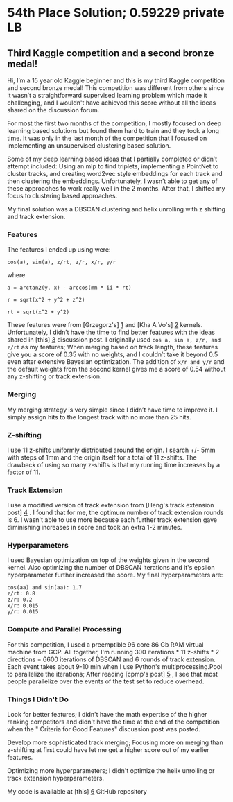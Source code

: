 # 54th Place Solution; 0.59229 private LB 

## Third Kaggle competition and a second bronze medal!  

Hi, I’m a 15 year old Kaggle beginner and this is my third Kaggle competition and second bronze medal! This competition was different from others since it wasn’t a straightforward supervised learning problem which made it challenging, and I wouldn't have achieved this score without all the ideas shared on the discussion forum. 

For most the first two months of the competition, I mostly focused on deep learning based solutions but found them hard to train and they took a long time. It was only in the last month of the competition that I focused on implementing an unsupervised clustering based solution.

Some of my deep learning based ideas that I partially completed or didn’t attempt included: Using an mlp to find triplets, implementing a PointNet to cluster tracks, and creating word2vec style embeddings for each track and then clustering the embeddings. Unfortunately, I wasn’t able to get any of these approaches to work really well in the 2 months. After that, I shifted my focus to clustering based approaches.

My final solution was a DBSCAN clustering and helix unrolling with z shifting and track extension.

### Features

The features I ended up using were:

`cos(a), sin(a), z/rt, z/r, x/r, y/r` 

where 

`a = arctan2(y, x) - arccos(mm * ii * rt)`

`r = sqrt(x^2 + y^2 + z^2)`

`rt = sqrt(x^2 + y^2)`

These features were from [Grzegorz's] [1] and [Kha A Vo's] [2] kernels. Unfortunately, I didn’t have the time to find better features with the ideas shared in [this] [3] discussion post. I originally used `cos a, sin a, z/r, and z/rt` as my features; When merging based on track length, these features give you a score of 0.35 with no weights, and I couldn’t take it beyond 0.5 even after extensive Bayesian optimization. The addition of `x/r and y/r` and the default weights from the second kernel gives me a score of 0.54 without any z-shifting or track extension.

### Merging

My merging strategy is very simple since I didn’t have time to improve it. I simply assign hits to the longest track with no more than 25 hits. 

### Z-shifting

I use 11 z-shifts uniformly distributed around the origin. I search +/- 5mm with steps of 1mm and the origin itself for a total of 11 z-shifts. The drawback of using so many z-shifts is that my running time increases by a factor of 11.

### Track Extension

I use a modified version of track extension from [Heng's track extension post] [4] . I found that for me, the optimum number of track extension rounds is 6. I wasn't able to use more because each further track extension gave diminishing increases in score and took an extra 1-2 minutes.

### Hyperparameters

I used Bayesian optimization on top of the weights given in the second kernel. Also optimizing the number of DBSCAN iterations and it's epsilon hyperparameter further increased the score. My final hyperparameters are:

    cos(aa) and sin(aa): 1.7
    z/rt: 0.8
    z/r: 0.2
    x/r: 0.015
    y/r: 0.015

### Compute and Parallel Processing

For this competition, I used a preemptible 96 core 86 Gb RAM virtual machine from GCP. All together, I'm running 300 iterations * 11 z-shifts * 2 directions = 6600 iterations of DBSCAN and 6 rounds of track extension. Each event takes about 9-10 min when I use Python's multiprocessing.Pool to parallelize the iterations; After reading [cpmp's post] [5] , I see that most people parallelize over the events of the test set to reduce overhead.

### Things I Didn't Do

Look for better features; I didn't have the math expertise of the higher ranking competitors and didn't have the time at the end of the competition when the " Criteria for Good Features" discussion post was posted.

Develop more sophisticated track merging; Focusing more on merging than z-shifting at first could have let me get a higher score out of my earlier features.

Optimizing more hyperparameters; I didn't optimize the helix unrolling or track extension hyperparameters.

My code is available at [this] [6] GitHub repository

[1]: https://www.kaggle.com/sionek/mod-dbscan-x-100-parallel
[2]: https://www.kaggle.com/khahuras/0-53x-clustering-using-hough-features-basic
[3]: https://www.kaggle.com/c/trackml-particle-identification/discussion/61590
[4]: https://www.kaggle.com/c/trackml-particle-identification/discussion/58194
[5]: https://www.kaggle.com/c/trackml-particle-identification/discussion/62883
[6]: https://github.com/bkahn-github/TrackML
